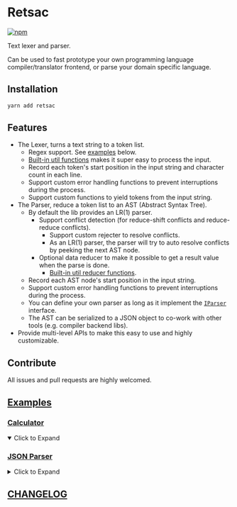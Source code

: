 # Retsac

[![npm](https://img.shields.io/npm/v/retsac?color=green&style=flat-square)](https://www.npmjs.com/package/retsac)

Text lexer and parser.

Can be used to fast prototype your own programming language compiler/translator frontend, or parse your domain specific language.

## Installation

```bash
yarn add retsac
```

## Features

- The Lexer, turns a text string to a token list.
  - Regex support. See [examples](https://github.com/DiscreteTom/retsac/tree/main/example) below.
  - [Built-in util functions](https://github.com/DiscreteTom/retsac/blob/main/src/lexer/utils.ts) makes it super easy to process the input.
  - Record each token's start position in the input string and character count in each line.
  - Support custom error handling functions to prevent interruptions during the process.
  - Support custom functions to yield tokens from the input string.
- The Parser, reduce a token list to an AST (Abstract Syntax Tree).
  - By default the lib provides an LR(1) parser.
    - Support conflict detection (for reduce-shift conflicts and reduce-reduce conflicts).
      - Support custom rejecter to resolve conflicts.
      - As an LR(1) parser, the parser will try to auto resolve conflicts by peeking the next AST node.
    - Optional data reducer to make it possible to get a result value when the parse is done.
      - [Built-in util reducer functions](https://github.com/DiscreteTom/retsac/blob/main/src/parser/LR/reducer.ts).
  - Record each AST node's start position in the input string.
  - Support custom error handling functions to prevent interruptions during the process.
  - You can define your own parser as long as it implement the [`IParser`](https://github.com/DiscreteTom/retsac/blob/main/src/parser/model.ts) interface.
  - The AST can be serialized to a JSON object to co-work with other tools (e.g. compiler backend libs).
- Provide multi-level APIs to make this easy to use and highly customizable.

## Contribute

All issues and pull requests are highly welcomed.

## [Examples](https://github.com/DiscreteTom/retsac/tree/main/example)

### [Calculator](https://github.com/DiscreteTom/retsac/blob/main/example/calculator/core.ts)

<details open>
<summary>Click to Expand</summary>
<include path="./example/calculator/core.ts" from="3" to="41" />
</details>

### [JSON Parser](https://github.com/DiscreteTom/retsac/blob/main/example/json.ts)

<details>
<summary>Click to Expand</summary>
<include path="./example/json.ts" from="3" to="80" />
<include path="./example/json.ts" from="3" to="80" />
</details>

## [CHANGELOG](https://github.com/DiscreteTom/retsac/blob/main/CHANGELOG.md)
